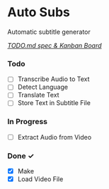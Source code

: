 # Auto Subs

Automatic subtitle generator

<em>[TODO.md spec & Kanban Board](https://bit.ly/3fCwKfM)</em>

### Todo

- [ ] Transcribe Audio to Text
- [ ] Detect Language
- [ ] Translate Text
- [ ] Store Text in Subtitle File

### In Progress

- [ ] Extract Audio from Video

### Done ✓

- [x] Make
- [x] Load Video File
